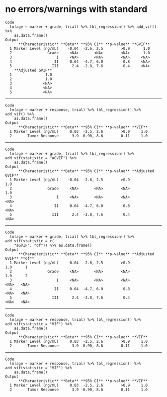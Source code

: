 # no errors/warnings with standard

    Code
      lm(age ~ marker + grade, trial) %>% tbl_regression() %>% add_vif() %>%
        as.data.frame()
    Output
          **Characteristic** **Beta** **95% CI** **p-value** **GVIF**
      1 Marker Level (ng/mL)    -0.04  -2.6, 2.5        >0.9      1.0
      2                Grade     <NA>       <NA>        <NA>      1.0
      3                    I     <NA>       <NA>        <NA>     <NA>
      4                   II     0.64  -4.7, 6.0         0.8     <NA>
      5                  III      2.4  -2.8, 7.6         0.4     <NA>
        **Adjusted GVIF**
      1               1.0
      2               1.0
      3              <NA>
      4              <NA>
      5              <NA>

---

    Code
      lm(age ~ marker + response, trial) %>% tbl_regression() %>% add_vif() %>%
        as.data.frame()
    Output
          **Characteristic** **Beta** **95% CI** **p-value** **VIF**
      1 Marker Level (ng/mL)     0.03  -2.5, 2.6        >0.9     1.0
      2       Tumor Response      3.9 -0.90, 8.6        0.11     1.0

---

    Code
      lm(age ~ marker + grade, trial) %>% tbl_regression() %>% add_vif(statistic = "aGVIF") %>%
        as.data.frame()
    Output
          **Characteristic** **Beta** **95% CI** **p-value** **Adjusted GVIF**
      1 Marker Level (ng/mL)    -0.04  -2.6, 2.5        >0.9               1.0
      2                Grade     <NA>       <NA>        <NA>               1.0
      3                    I     <NA>       <NA>        <NA>              <NA>
      4                   II     0.64  -4.7, 6.0         0.8              <NA>
      5                  III      2.4  -2.8, 7.6         0.4              <NA>

---

    Code
      lm(age ~ marker + grade, trial) %>% tbl_regression() %>% add_vif(statistic = c(
        "aGVIF", "df")) %>% as.data.frame()
    Output
          **Characteristic** **Beta** **95% CI** **p-value** **Adjusted GVIF** **df**
      1 Marker Level (ng/mL)    -0.04  -2.6, 2.5        >0.9               1.0      1
      2                Grade     <NA>       <NA>        <NA>               1.0      2
      3                    I     <NA>       <NA>        <NA>              <NA>   <NA>
      4                   II     0.64  -4.7, 6.0         0.8              <NA>   <NA>
      5                  III      2.4  -2.8, 7.6         0.4              <NA>   <NA>

---

    Code
      lm(age ~ marker + response, trial) %>% tbl_regression() %>% add_vif(statistic = "VIF") %>%
        as.data.frame()
    Output
          **Characteristic** **Beta** **95% CI** **p-value** **VIF**
      1 Marker Level (ng/mL)     0.03  -2.5, 2.6        >0.9     1.0
      2       Tumor Response      3.9 -0.90, 8.6        0.11     1.0

---

    Code
      lm(age ~ marker + response, trial) %>% tbl_regression() %>% add_vif(statistic = "VIF") %>%
        as.data.frame()
    Output
          **Characteristic** **Beta** **95% CI** **p-value** **VIF**
      1 Marker Level (ng/mL)     0.03  -2.5, 2.6        >0.9     1.0
      2       Tumor Response      3.9 -0.90, 8.6        0.11     1.0

